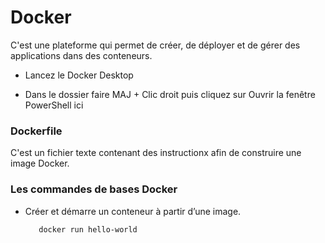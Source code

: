 # Docker

C'est une plateforme qui permet de créer, de déployer et de gérer des applications dans des conteneurs.

- Lancez le Docker Desktop

- Dans le dossier faire MAJ + Clic droit puis cliquez sur Ouvrir la fenêtre PowerShell ici

### Dockerfile

C'est un fichier texte contenant des instructionx afin de construire une image Docker.

### Les commandes de bases Docker 

- Créer et démarre un conteneur à partir d’une image.

         docker run hello-world


